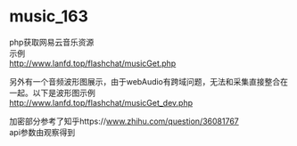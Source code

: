 # music_163
php获取网易云音乐资源<br />
示例  <br />
 http://www.lanfd.top/flashchat/musicGet.php<br />
 
 另外有一个音频波形图展示，由于webAudio有跨域问题，无法和采集直接整合在一起。以下是波形图示例<br/>
 http://www.lanfd.top/flashchat/musicGet_dev.php<br />

加密部分参考了知乎https://www.zhihu.com/question/36081767<br />
api参数由观察得到<br />
